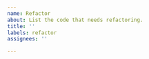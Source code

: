 ```yaml
---
name: Refactor
about: List the code that needs refactoring.
title: ''
labels: refactor
assignees: ''

---
```



